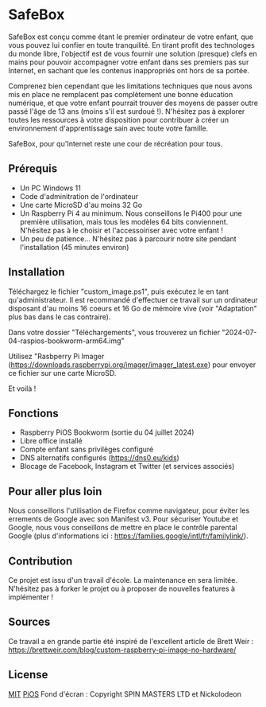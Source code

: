 # SafeBox

SafeBox est conçu comme étant le premier ordinateur de votre enfant, que vous pouvez lui confier en toute tranquilité. 
En tirant profit des technologes du monde libre, l'objectif est de vous fournir une solution (presque) clefs en mains pour pouvoir accompagner votre enfant dans ses premiers pas sur Internet, en sachant que les contenus inappropriés ont hors de sa portée.

Comprenez bien cependant que les limitations techniques que nous avons mis en place ne remplacent pas complètement une bonne éducation numérique, et que votre enfant pourrait trouver des moyens de passer outre passé l'âge de 13 ans (moins s'il est surdoué !). N'hésitez pas à explorer toutes les ressources à votre disposition pour contribuer à créer un environnement d'apprentissage sain avec toute votre famille.

SafeBox, pour qu'Internet reste une cour de récréation pour tous.

## Prérequis
- Un PC Windows 11
- Code d'adminitration de l'ordinateur
- Une carte MicroSD d'au moins 32 Go
- Un Raspberry Pi 4 au minimum. Nous conseillons le Pi400 pour une première utilisation, mais tous les modèles 64 bits conviennent. N'hésitez pas à le choisir et l'accessoiriser avec votre enfant !
- Un peu de patience... N'hésitez pas à parcourir notre site pendant l'installation (45 minutes environ)
## Installation

Téléchargez le fichier "custom_image.ps1", puis exécutez le en tant qu'administrateur. Il est recommandé d'effectuer ce travail sur un ordinateur disposant d'au moins 16 coeurs et 16 Go de mémoire vive (voir "Adaptation" plus bas dans le cas contraire). 

Dans votre dossier "Téléchargements", vous trouverez un fichier "2024-07-04-raspios-bookworm-arm64.img"

Utilisez "Rasbperry Pi Imager (https://downloads.raspberrypi.org/imager/imager_latest.exe) pour envoyer ce fichier sur une carte MicroSD.

Et voilà !

## Fonctions

- Raspberry PiOS Bookworm (sortie du 04 juillet 2024)
- Libre office installé
- Compte enfant sans privilèges configuré
- DNS alternatifs configurés (https://dns0.eu/kids)
- Blocage de Facebook, Instagram et Twitter (et services associés)


## Pour aller plus loin
Nous conseillons l'utilisation de Firefox comme navigateur, pour éviter les errements de Google avec son Manifest v3.
Pour sécuriser Youtube et Google, nous vous conseillons de mettre en place le contrôle parental Google (plus d'informations ici : https://families.google/intl/fr/familylink/).


## Contribution
Ce projet est issu d'un travail d'école. La maintenance en sera limitée. N'hésitez pas à forker le projet ou à proposer de nouvelles features à implémenter ! 

## Sources
Ce travail a en grande partie été inspiré de l'excellent article de Brett Weir : https://brettweir.com/blog/custom-raspberry-pi-image-no-hardware/


## License

[MIT](https://choosealicense.com/licenses/mit/)
[PiOS](https://www.raspberrypi.com/licensing/)
Fond d'écran : Copyright SPIN MASTERS LTD et Nickolodeon
